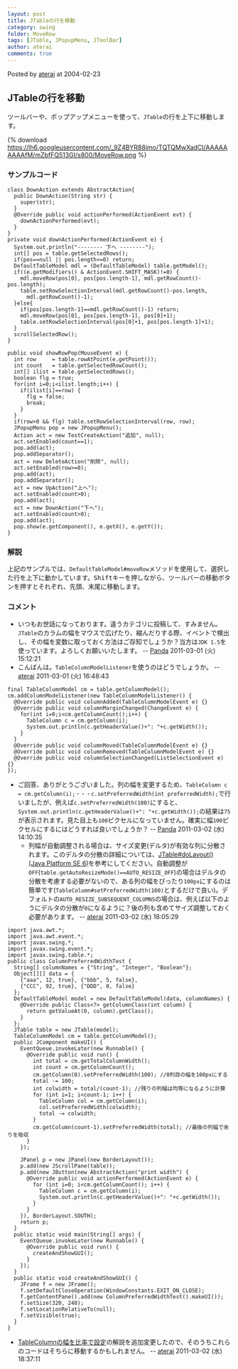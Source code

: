 ```yaml
---
layout: post
title: JTableの行を移動
category: swing
folder: MoveRow
tags: [JTable, JPopupMenu, JToolBar]
author: aterai
comments: true
---
```


Posted by [aterai](http://terai.xrea.jp/aterai.html) at 2004-02-23

## JTableの行を移動
ツールバーや、ポップアップメニューを使って、`JTable`の行を上下に移動します。

{% download https://lh6.googleusercontent.com/_9Z4BYR88imo/TQTQMwXadCI/AAAAAAAAAfM/mZbfFQ513GI/s800/MoveRow.png %}

### サンプルコード
<pre class="prettyprint"><code>class DownAction extends AbstractAction{
  public DownAction(String str) {
    super(str);
  }
  @Override public void actionPerformed(ActionEvent evt) {
    downActionPerformed(evt);
  }
}
private void downActionPerformed(ActionEvent e) {
  System.out.println("-------- 下へ --------");
  int[] pos = table.getSelectedRows();
  if(pos==null || pos.length&lt;=0) return;
  DefaultTableModel mdl = (DefaultTableModel) table.getModel();
  if((e.getModifiers() &amp; ActionEvent.SHIFT_MASK)!=0) {
    mdl.moveRow(pos[0], pos[pos.length-1], mdl.getRowCount()-pos.length);
    table.setRowSelectionInterval(mdl.getRowCount()-pos.length,
      mdl.getRowCount()-1);
  }else{
    if(pos[pos.length-1]==mdl.getRowCount()-1) return;
    mdl.moveRow(pos[0], pos[pos.length-1], pos[0]+1);
    table.setRowSelectionInterval(pos[0]+1, pos[pos.length-1]+1);
  }
  scrollSelectedRow();
}

public void showRowPop(MouseEvent e) {
  int row     = table.rowAtPoint(e.getPoint());
  int count   = table.getSelectedRowCount();
  int[] ilist = table.getSelectedRows();
  boolean flg = true;
  for(int i=0;i&lt;ilist.length;i++) {
    if(ilist[i]==row) {
      flg = false;
      break;
    }
  }
  if(row&gt;0 &amp;&amp; flg) table.setRowSelectionInterval(row, row);
  JPopupMenu pop = new JPopupMenu();
  Action act = new TestCreateAction("追加", null);
  act.setEnabled(count==1);
  pop.add(act);
  pop.addSeparator();
  act = new DeleteAction("削除", null);
  act.setEnabled(row&gt;=0);
  pop.add(act);
  pop.addSeparator();
  act = new UpAction("上へ");
  act.setEnabled(count&gt;0);
  pop.add(act);
  act = new DownAction("下へ");
  act.setEnabled(count&gt;0);
  pop.add(act);
  pop.show(e.getComponent(), e.getX(), e.getY());
}
</code></pre>

### 解説
上記のサンプルでは、`DefaultTableModel#moveRow`メソッドを使用して、選択した行を上下に動かしています。<kbd>Shift</kbd>キーを押しながら、ツールバーの移動ボタンを押すとそれぞれ、先頭、末尾に移動します。

### コメント
- いつもお世話になっております。違うカテゴリに投稿して、すみません。`JTable`のカラムの幅をマウスで広げたり、縮んだりする際、イベントで検出し、その幅を変数に取っておく方法はご存知でしょうか？当方は`JDK 1.5`を使っています。よろしくお願いいたします。 -- [Panda](http://terai.xrea.jp/Panda.html) 2011-03-01 (火) 15:12:21
- こんばんは。`TableColumnModelListener`を使うのはどうでしょうか。 -- [aterai](http://terai.xrea.jp/aterai.html) 2011-03-01 (火) 16:48:43

<!-- dummy comment line for breaking list -->

<pre class="prettyprint"><code>final TableColumnModel cm = table.getColumnModel();
cm.addColumnModelListener(new TableColumnModelListener() {
  @Override public void columnAdded(TableColumnModelEvent e) {}
  @Override public void columnMarginChanged(ChangeEvent e) {
    for(int i=0;i&lt;cm.getColumnCount();i++) {
      TableColumn c = cm.getColumn(i);
      System.out.println(c.getHeaderValue()+": "+c.getWidth());
    }
  }
  @Override public void columnMoved(TableColumnModelEvent e) {}
  @Override public void columnRemoved(TableColumnModelEvent e) {}
  @Override public void columnSelectionChanged(ListSelectionEvent e) {}
});
</code></pre>

- ご回答、ありがとうございました。列の幅を変更するため、`TableColumn c = cm.getColumn(i);・・・c.setPreferredWidth(int preferredWidth);`で行いましたが、例えば`c.setPreferredWidth(100)`にすると、`System.out.println(c.getHeaderValue()+": "+c.getWidth());`の結果は`75`が表示されます。見た目上も`100`ピクセルになっていません。確実に幅`100`ピクセルにするにはどうすれば良いでしょうか？ -- [Panda](http://terai.xrea.jp/Panda.html) 2011-03-02 (水) 14:10:35
    - 列幅が自動調整される場合は、サイズ変更(デルタ)が有効な列に分散されます。このデルタの分散の詳細については、[JTable#doLayout() (Java Platform SE 6)](http://docs.oracle.com/javase/jp/6/api/javax/swing/JTable.html#doLayout%28%29)を参考にしてください。自動調整が`OFF`(`table.getAutoResizeMode()==AUTO_RESIZE_OFF`)の場合はデルタの分散を考慮する必要がないので、ある列の幅をぴったり`100px`にするのは簡単です(`TableColumn#setPreferredWidth(100)`とするだけで良い)。デフォルトの`AUTO_RESIZE_SUBSEQUENT_COLUMNS`の場合は、例えば以下のようにデルタの分散が`0`になるように？後の列も含めてサイズ調整しておく必要があります。 -- [aterai](http://terai.xrea.jp/aterai.html) 2011-03-02 (水) 18:05:29

<!-- dummy comment line for breaking list -->

<pre class="prettyprint"><code>import java.awt.*;
import java.awt.event.*;
import javax.swing.*;
import javax.swing.event.*;
import javax.swing.table.*;
public class ColumnPreferredWidthTest {
  String[] columnNames = {"String", "Integer", "Boolean"};
  Object[][] data = {
    {"aaa", 12, true}, {"bbb", 5, false},
    {"CCC", 92, true}, {"DDD", 0, false}
  };
  DefaultTableModel model = new DefaultTableModel(data, columnNames) {
    @Override public Class&lt;?&gt; getColumnClass(int column) {
      return getValueAt(0, column).getClass();
    }
  };
  JTable table = new JTable(model);
  TableColumnModel cm = table.getColumnModel();
  public JComponent makeUI() {
    EventQueue.invokeLater(new Runnable() {
      @Override public void run() {
        int total = cm.getTotalColumnWidth();
        int count = cm.getColumnCount();
        cm.getColumn(0).setPreferredWidth(100); //0列目の幅を100pxにする
        total -= 100;
        int colwidth = total/(count-1); //残りの列幅は均等になるように計算
        for (int i=1; i&lt;count-1; i++) {
          TableColumn col = cm.getColumn(i);
          col.setPreferredWidth(colwidth);
          total -= colwidth;
        }
        cm.getColumn(count-1).setPreferredWidth(total); //最後の列幅で余りを吸収
      }
    });

    JPanel p = new JPanel(new BorderLayout());
    p.add(new JScrollPane(table));
    p.add(new JButton(new AbstractAction("print width") {
      @Override public void actionPerformed(ActionEvent e) {
        for (int i=0; i&lt;cm.getColumnCount(); i++) {
          TableColumn c = cm.getColumn(i);
          System.out.println(c.getHeaderValue()+": "+c.getWidth());
        }
      }
    }), BorderLayout.SOUTH);
    return p;
  }
  public static void main(String[] args) {
    EventQueue.invokeLater(new Runnable() {
      @Override public void run() {
        createAndShowGUI();
      }
    });
  }
  public static void createAndShowGUI() {
    JFrame f = new JFrame();
    f.setDefaultCloseOperation(WindowConstants.EXIT_ON_CLOSE);
    f.getContentPane().add(new ColumnPreferredWidthTest().makeUI());
    f.setSize(320, 240);
    f.setLocationRelativeTo(null);
    f.setVisible(true);
  }
}
</code></pre>

- [TableColumnの幅を比率で設定](http://terai.xrea.jp/Swing/HeaderRatio.html)の解説を追加変更したので、そのうちこれらのコードはそちらに移動するかもしれません。 -- [aterai](http://terai.xrea.jp/aterai.html) 2011-03-02 (水) 18:37:11

<!-- dummy comment line for breaking list -->

